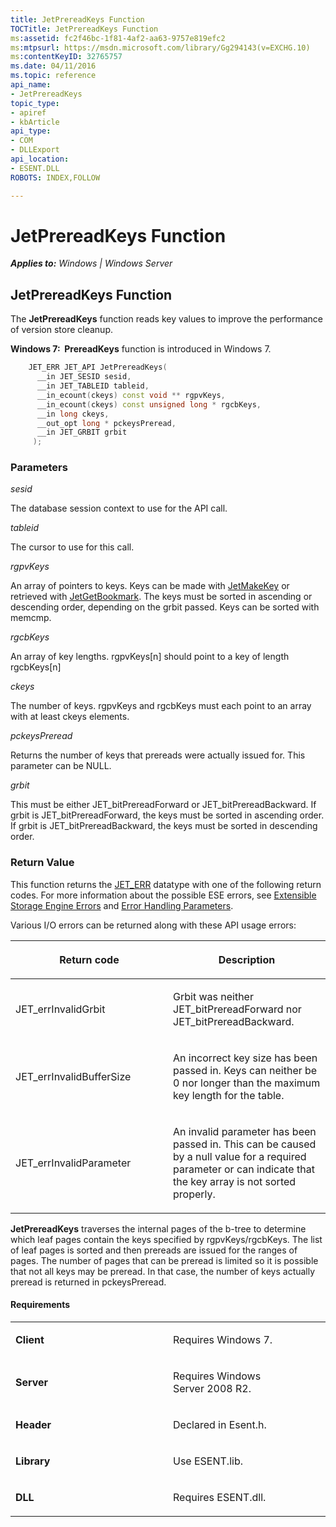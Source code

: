 ```yaml
---
title: JetPrereadKeys Function
TOCTitle: JetPrereadKeys Function
ms:assetid: fc2f46bc-1f81-4af2-aa63-9757e819efc2
ms:mtpsurl: https://msdn.microsoft.com/library/Gg294143(v=EXCHG.10)
ms:contentKeyID: 32765757
ms.date: 04/11/2016
ms.topic: reference
api_name: 
- JetPrereadKeys
topic_type: 
- apiref
- kbArticle
api_type: 
- COM
- DLLExport
api_location: 
- ESENT.DLL
ROBOTS: INDEX,FOLLOW

---
```


# JetPrereadKeys Function


_**Applies to:** Windows | Windows Server_

## JetPrereadKeys Function

The **JetPrereadKeys** function reads key values to improve the performance of version store cleanup.

**Windows 7:  PrereadKeys** function is introduced in Windows 7.

```cpp
    JET_ERR JET_API JetPrereadKeys(
      __in JET_SESID sesid,
      __in JET_TABLEID tableid,
      __in_ecount(ckeys) const void ** rgpvKeys,
      __in_ecount(ckeys) const unsigned long * rgcbKeys,
      __in long ckeys,
      __out_opt long * pckeysPreread,
      __in JET_GRBIT grbit
     );
```

### Parameters

*sesid*

The database session context to use for the API call.

*tableid*

The cursor to use for this call.

*rgpvKeys*

An array of pointers to keys. Keys can be made with [JetMakeKey](gg269329\(v=exchg.10\).md) or retrieved with [JetGetBookmark](gg269221\(v=exchg.10\).md). The keys must be sorted in ascending or descending order, depending on the grbit passed. Keys can be sorted with memcmp.

*rgcbKeys*

An array of key lengths. rgpvKeys\[n\] should point to a key of length rgcbKeys\[n\]

*ckeys*

The number of keys. rgpvKeys and rgcbKeys must each point to an array with at least ckeys elements.

*pckeysPreread*

Returns the number of keys that prereads were actually issued for. This parameter can be NULL.

*grbit*

This must be either JET_bitPrereadForward or JET_bitPrereadBackward. If grbit is JET_bitPrereadForward, the keys must be sorted in ascending order. If grbit is JET_bitPrereadBackward, the keys must be sorted in descending order.

### Return Value

This function returns the [JET_ERR](gg294092\(v=exchg.10\).md) datatype with one of the following return codes. For more information about the possible ESE errors, see [Extensible Storage Engine Errors](gg269184\(v=exchg.10\).md) and [Error Handling Parameters](gg269173\(v=exchg.10\).md).

Various I/O errors can be returned along with these API usage errors:

<table>
<colgroup>
<col style="width: 50%" />
<col style="width: 50%" />
</colgroup>
<thead>
<tr class="header">
<th><p>Return code</p></th>
<th><p>Description</p></th>
</tr>
</thead>
<tbody>
<tr class="odd">
<td><p>JET_errInvalidGrbit</p></td>
<td><p>Grbit was neither JET_bitPrereadForward nor JET_bitPrereadBackward.</p></td>
</tr>
<tr class="even">
<td><p>JET_errInvalidBufferSize</p></td>
<td><p>An incorrect key size has been passed in. Keys can neither be 0 nor longer than the maximum key length for the table.</p></td>
</tr>
<tr class="odd">
<td><p>JET_errInvalidParameter</p></td>
<td><p>An invalid parameter has been passed in. This can be caused by a null value for a required parameter or can indicate that the key array is not sorted properly.</p></td>
</tr>
</tbody>
</table>


**JetPrereadKeys** traverses the internal pages of the b-tree to determine which leaf pages contain the keys specified by rgpvKeys/rgcbKeys. The list of leaf pages is sorted and then prereads are issued for the ranges of pages. The number of pages that can be preread is limited so it is possible that not all keys may be preread. In that case, the number of keys actually preread is returned in pckeysPreread.

#### Requirements

<table>
<colgroup>
<col style="width: 50%" />
<col style="width: 50%" />
</colgroup>
<tbody>
<tr class="odd">
<td><p><strong>Client</strong></p></td>
<td><p>Requires Windows 7.</p></td>
</tr>
<tr class="even">
<td><p><strong>Server</strong></p></td>
<td><p>Requires Windows Server 2008 R2.</p></td>
</tr>
<tr class="odd">
<td><p><strong>Header</strong></p></td>
<td><p>Declared in Esent.h.</p></td>
</tr>
<tr class="even">
<td><p><strong>Library</strong></p></td>
<td><p>Use ESENT.lib.</p></td>
</tr>
<tr class="odd">
<td><p><strong>DLL</strong></p></td>
<td><p>Requires ESENT.dll.</p></td>
</tr>
</tbody>
</table>

